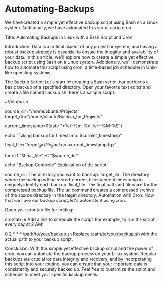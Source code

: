 # Automating-Backups
We have created a simple yet effective backup script using Bash on a Linux system. Additionally, we have automated this script using cron

Title: Automating Backups in Linux with a Bash Script and Cron

Introduction:
Data is a critical aspect of any project or system, and having a robust backup strategy is essential to ensure the integrity and availability of your data. In this article, we'll explore how to create a simple yet effective backup script using Bash on a Linux system. Additionally, we'll demonstrate how to automate this script using cron, a time-based job scheduler in Unix-like operating systems.

The Backup Script:
Let's start by creating a Bash script that performs a basic backup of a specified directory. Open your favorite text editor and create a file named backup.sh. Here's a sample script:

#!/bin/bash

source_dir="/home/ubuntu/Projects"
target_dir="/home/ubuntu/Backup_for_Projects"

current_timestamp=$(date "+%Y-%m-%d-%H-%M-%S")

echo "Taking backup for timestamp: $current_timestamp"

final_file="$target_dir/file_backup-$current_timestamp.tgz"

tar czf "$final_file" -C "$source_dir" .

echo "Backup Complete"
Explanation of the script:

source_dir: The directory you want to back up.
target_dir: The directory where the backup will be stored.
current_timestamp: A timestamp to uniquely identify each backup.
final_file: The final path and filename for the compressed backup file.
The tar command creates a compressed archive of the source directory in the target directory.
Automation with Cron:
Now that we have our backup script, let's automate it using cron.

Open your crontab file for editing:

crontab -e
Add a line to schedule the script. For example, to run the script every day at 2 AM:

0 2 * * * /path/to/your/backup.sh
Replace /path/to/your/backup.sh with the actual path to your backup script.

Conclusion:
With this simple yet effective backup script and the power of cron, you can automate the backup process on your Linux system. Regular backups are crucial for data integrity and recovery, and by incorporating this script into your routine, you can ensure that your important data is consistently and securely backed up. Feel free to customize the script and schedule to meet your specific backup needs.
